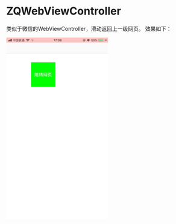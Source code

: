 # ZQWebViewController
类似于微信的WebViewController，滑动返回上一级网页。
效果如下：

![image](https://github.com/GitZhouQi/ZQWebViewController/blob/master/image.GIF)
